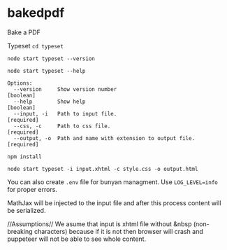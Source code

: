 # bakedpdf
Bake a PDF


Typeset
`cd typeset`

`node start typeset --version`

`node start typeset --help`
```
Options:
  --version     Show version number                                    [boolean]
  --help        Show help                                              [boolean]
  --input, -i   Path to input file.                                   [required]
  --css, -c     Path to css file.                                     [required]
  --output, -o  Path and name with extension to output file.          [required]
```

`npm install`

`node start typeset -i input.xhtml -c style.css -o output.html`

You can also create `.env` file for bunyan managment. Use `LOG_LEVEL=info` for proper errors.

MathJax will be injected to the input file and after this process content will be serialized.

//Assumptions//
We asume that input is xhtml file without &nbsp (non-breaking characters) because if it is not then browser will crash and puppeteer will not be able to see whole content.
